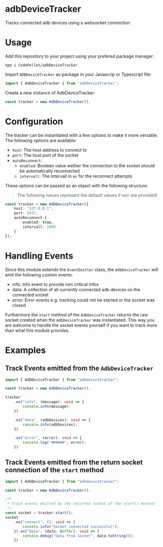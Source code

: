# adbDeviceTracker
Tracks connected adb devices using a websocket connection

# Usage

Add this repository to your project using your prefered package manager:
```
npm i CodePellet/adbDeviceTracker
```
Import `ADBDeviceTracker` as package in your Javascrip or Typescript file:
```ts
import { AdbDeviceTracker } from 'adbDeviceTracker';
```
Create a new instance of AdbDeviceTracker:
```ts
const tracker = new AdbDeviceTracker();
```

# Configuration
The tracker can be instantiated with a few options to make it more versatile. The following options are available:
- `host`: The host address to connect to
- `port`: The host port of the socket
- `autoReconnect`:
    - `enabled`: Boolean value wether the connection to the socket should be automatically reconnected
    - `intervall`: The intervall in `ms` for the reconnect attempts

These options can be passed as an object with the following structure:

> The following values represent the default values if non are provided!

```ts
const tracker = new AdbDeviceTracker({
    host: "127.0.0.1",
    port: 5037,
    autoReconnect:{
        enabled: true,
        intervall: 1000
    }
});
```

# Handling Events
Since this module extends the `EventEmitter` class, the `AdbDeviceTracker` will emit the following custom events:
- info: Info event to provide non critical infos
- data: A collection of all currently connected adb devices on the connected socket
- error: Error events e.g. tracking could not be started or the socket was closed

Furthermore the `start` method of the `AdbDeviceTracker` returns the raw socket created when the `AdbDeviceTracker` was instantiated. This way you are welcome
to handle the socket events yourself if you want to track more than what this module provides.

# Examples

## Track Events emitted from the `AdbDeviceTracker`

```ts
import { AdbDeviceTracker } from "adbdevicetracker";

const tracker = new AdbDeviceTracker();

tracker
    .on("info", (message): void => {
        console.info(message);
    })

    .on("data", (adbDevices): void => {
        console.info(adbDevices);
    })

    .on("error", (error): void => {
        console.log("######", error);
    })
```

## Track Events emitted from the return socket connection of the `start` method

```ts
import { AdbDeviceTracker } from "adbdevicetracker";

const tracker = new AdbDeviceTracker();

/**
 * Track events emitted by the returned socket of the start() method
 */
const socket = tracker.start();
socket
    .on("connect", (): void => {
        console.info("Socket connected successful");
    }).on("data", (data: Buffer): void => {
        console.debug("Data from Socket", data.toString());
    })
```
